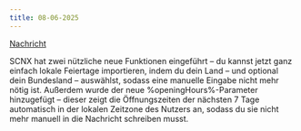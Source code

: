```yaml
---
title: 08-06-2025
---
```

[Nachricht](https://discord.com/channels/489786377261678592/916460015815127081/1381284482929135628)


SCNX hat zwei nützliche neue Funktionen eingeführt – du kannst jetzt ganz einfach lokale Feiertage importieren, indem du dein Land – und optional dein Bundesland – auswählst, sodass eine manuelle Eingabe nicht mehr nötig ist. Außerdem wurde der neue %openingHours%-Parameter hinzugefügt – dieser zeigt die Öffnungszeiten der nächsten 7 Tage automatisch in der lokalen Zeitzone des Nutzers an, sodass du sie nicht mehr manuell in die Nachricht schreiben musst.